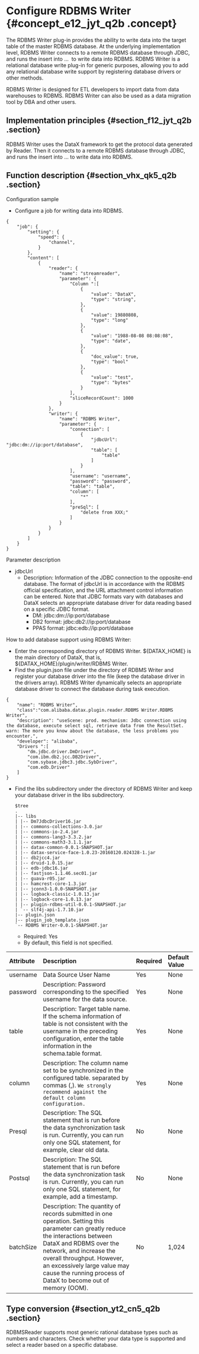 # Configure RDBMS Writer {#concept_e12_jyt_q2b .concept}

The RDBMS Writer plug-in provides the ability to write data into the target table of the master RDBMS database. At the underlying implementation level, RDBMS Writer connects to a remote RDBMS database through JDBC, and runs the insert into ...  to write data into RDBMS. RDBMS Writer is a relational database write plug-in for generic purposes, allowing you to add any relational database write support by registering database drivers or other methods.

RDBMS Writer is designed for ETL developers to import data from data warehouses to RDBMS. RDBMS Writer can also be used as a data migration tool by DBA and other users.

## Implementation principles {#section_f12_jyt_q2b .section}

RDBMS Writer uses the DataX framework to get the protocol data generated by Reader. Then it connects to a remote RDBMS database through JDBC, and runs the insert into ... to write data into RDBMS.

## Function description {#section_vhx_qk5_q2b .section}

Configuration sample

-   Configure a job for writing data into RDBMS.

```
{
    "job": {
        "setting": {
            "speed": {
                "channel",
            }
        },
        "content": [
            {
                "reader": {
                    "name": "streamreader",
                    "parameter": {
                        "Column ":[
                            {
                                "value": "DataX",
                                "type": "string",
                            },
                            {
                                "value": 19880808,
                                "type": "long"
                            },
                            {
                                "value": "1988-08-08 08:08:08",
                                "type": "date",
                            },
                            {
                                "doc_value": true,
                                "type": "bool"
                            },
                            {
                                "value": "test",
                                "type": "bytes"
                            }
                        ],
                        "sliceRecordCount": 1000
                    }
                },
                "writer": {
                    "name": "RDBMS Writer",
                    "parameter": {
                        "connection": [
                            {
                                "jdbcUrl": "jdbc:dm://ip:port/database",
                                "table": [
                                    "table"
                                ]
                            }
                        ],
                        "username": "username",
                        "password": "password",
                        "table": "table",
                        "column": [
                            "*"
                        ],
                        "preSql": [
                            "delete from XXX;"
                        ]
                    }
                }
            }
        ]
    }
}
```

Parameter description

-   jdbcUrl
    -   Description: Information of the JDBC connection to the opposite-end database. The format of jdbcUrl is in accordance with the RDBMS official specification, and the URL attachment control information can be entered. Note that JDBC formats vary with databases and DataX selects an appropriate database driver for data reading based on a specific JDBC format.
        -   DM: jdbc:dm://ip:port/database
        -   DB2 format: jdbc:db2://ip:port/database
        -   PPAS format: jdbc:edb://ip:port/database

How to add database support using RDBMS Writer:

-   Enter the corresponding directory of RDBMS Writer. $\{DATAX\_HOME\} is the main directory of DataX, that is, $\{DATAX\_HOME\}/plugin/writer/RDBMS Writer.
-   Find the plugin.json file under the directory of RDBMS Writer and register your database driver into the file \(keep the database driver in the drivers array\). RDBMS Writer dynamically selects an appropriate database driver to connect the database during task execution.

```
{
    "name": "RDBMS Writer",
    "class":"com.alibaba.datax.plugin.reader.RDBMS Writer.RDBMS Writer",
    "description": "useScene: prod. mechanism: Jdbc connection using the database, execute select sql, retrieve data from the ResultSet. warn: The more you know about the database, the less problems you encounter.",
    "developer": "alibaba",
    "Drivers ":[
        "dm.jdbc.driver.DmDriver",
        "com.ibm.db2.jcc.DB2Driver",
        "com.sybase.jdbc3.jdbc.SybDriver",
        "com.edb.Driver"
    ]
}
```

-   Find the libs subdirectory under the directory of RDBMS Writer and keep your database driver in the libs subdirectory.

    ```
    $tree
    .
    |-- libs
    | |-- Dm7JdbcDriver16.jar
    | |-- commons-collections-3.0.jar
    | |-- commons-io-2.4.jar
    | |-- commons-lang3-3.3.2.jar
    | |-- commons-math3-3.1.1.jar
    | |-- datax-common-0.0.1-SNAPSHOT.jar
    | |-- datax-service-face-1.0.23-20160120.024328-1.jar
    | |-- db2jcc4.jar
    | |-- druid-1.0.15.jar
    | |-- edb-jdbc16.jar
    | |-- fastjson-1.1.46.sec01.jar
    | |-- guava-r05.jar
    | |-- hamcrest-core-1.3.jar
    | |-- jconn3-1.0.0-SNAPSHOT.jar
    | |-- logback-classic-1.0.13.jar
    | |-- logback-core-1.0.13.jar
    | |-- plugin-rdbms-util-0.0.1-SNAPSHOT.jar
    | `-- slf4j-api-1.7.10.jar
    |-- plugin.json
    |-- plugin_job_template.json
    `-- RDBMS Writer-0.0.1-SNAPSHOT.jar
    ```

    -   Required: Yes
    -   By default, this field is not specified.

|Attribute|Description|Required|Default Value|
|:--------|:----------|:-------|:------------|
|username|Data Source User Name|Yes|None |
|password|Description: Password corresponding to the specified username for the data source.|Yes|None|
|table|Description: Target table name. If the schema information of table is not consistent with the username in the preceding configuration, enter the table information in the schema.table format.|Yes|None|
|column|Description: The column name set to be synchronized in the configured table. separated by commas \(,\). `We strongly recommend against the default column configuration. `|Yes|None|
|Presql|Description: The SQL statement that is run before the data synchronization task is run. Currently, you can run only one SQL statement, for example, clear old data.|No|None|
|Postsql|Description: The SQL statement that is run before the data synchronization task is run. Currently, you can run only one SQL statement, for example, add a timestamp.|No|None|
|batchSize|Description: The quantity of records submitted in one operation. Setting this parameter can greatly reduce the interactions between DataX and RDBMS over the network, and increase the overall throughput. However, an excessively large value may cause the running process of DataX to become out of memory \(OOM\).|No|1,024|

## Type conversion {#section_yt2_cn5_q2b .section}

RDBMSReader supports most generic rational database types such as numbers and characters. Check whether your data type is supported and select a reader based on a specific database.


